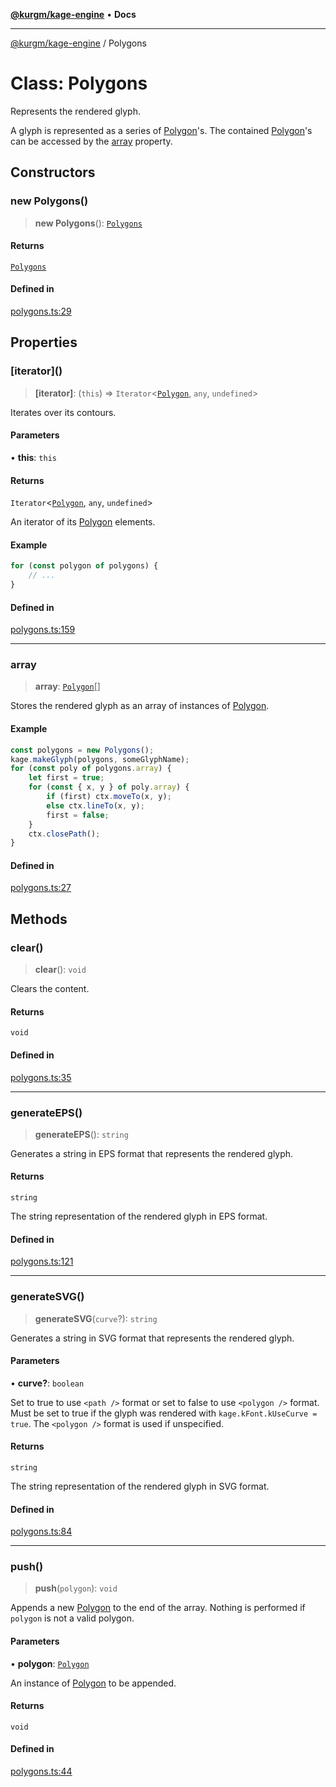 [**@kurgm/kage-engine**](../README.md) • **Docs**

***

[@kurgm/kage-engine](../README.md) / Polygons

# Class: Polygons

Represents the rendered glyph.

A glyph is represented as a series of [Polygon](Polygon.md)'s.
The contained [Polygon](Polygon.md)'s can be accessed by the [array](Polygons.md#array) property.

## Constructors

### new Polygons()

> **new Polygons**(): [`Polygons`](Polygons.md)

#### Returns

[`Polygons`](Polygons.md)

#### Defined in

[polygons.ts:29](https://github.com/kurgm/kage-engine/blob/master/src/polygons.ts#L29)

## Properties

### \[iterator\]()

> **\[iterator\]**: (`this`) => `Iterator`\<[`Polygon`](Polygon.md), `any`, `undefined`\>

Iterates over its contours.

#### Parameters

• **this**: `this`

#### Returns

`Iterator`\<[`Polygon`](Polygon.md), `any`, `undefined`\>

An iterator of its [Polygon](Polygon.md) elements.

#### Example

```ts
for (const polygon of polygons) {
	// ...
}
```

#### Defined in

[polygons.ts:159](https://github.com/kurgm/kage-engine/blob/master/src/polygons.ts#L159)

***

### array

> **array**: [`Polygon`](Polygon.md)[]

Stores the rendered glyph as an array of instances of [Polygon](Polygon.md).

#### Example

```ts
const polygons = new Polygons();
kage.makeGlyph(polygons, someGlyphName);
for (const poly of polygons.array) {
	let first = true;
	for (const { x, y } of poly.array) {
		if (first) ctx.moveTo(x, y);
		else ctx.lineTo(x, y);
		first = false;
	}
	ctx.closePath();
}
```

#### Defined in

[polygons.ts:27](https://github.com/kurgm/kage-engine/blob/master/src/polygons.ts#L27)

## Methods

### clear()

> **clear**(): `void`

Clears the content.

#### Returns

`void`

#### Defined in

[polygons.ts:35](https://github.com/kurgm/kage-engine/blob/master/src/polygons.ts#L35)

***

### generateEPS()

> **generateEPS**(): `string`

Generates a string in EPS format that represents the rendered glyph.

#### Returns

`string`

The string representation of the rendered glyph in EPS format.

#### Defined in

[polygons.ts:121](https://github.com/kurgm/kage-engine/blob/master/src/polygons.ts#L121)

***

### generateSVG()

> **generateSVG**(`curve`?): `string`

Generates a string in SVG format that represents the rendered glyph.

#### Parameters

• **curve?**: `boolean`

Set to true to use `<path />` format or set to false to use
    `<polygon />` format. Must be set to true if the glyph was rendered with
    `kage.kFont.kUseCurve = true`. The `<polygon />` format is used if
    unspecified.

#### Returns

`string`

The string representation of the rendered glyph in SVG format.

#### Defined in

[polygons.ts:84](https://github.com/kurgm/kage-engine/blob/master/src/polygons.ts#L84)

***

### push()

> **push**(`polygon`): `void`

Appends a new [Polygon](Polygon.md) to the end of the array.
Nothing is performed if `polygon` is not a valid polygon.

#### Parameters

• **polygon**: [`Polygon`](Polygon.md)

An instance of [Polygon](Polygon.md) to be appended.

#### Returns

`void`

#### Defined in

[polygons.ts:44](https://github.com/kurgm/kage-engine/blob/master/src/polygons.ts#L44)
